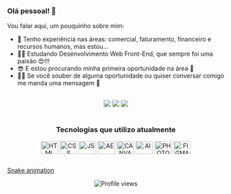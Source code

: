 ### Olá pessoal! 👋

Vou falar aqui, um pouquinho sobre mim:

- 🔭 Tenho experiência nas áreas: comercial, faturamento, financeiro e recursos humanos, mas estou...
- 👩‍🎓 Estudando Desenvolvimento Web Front-End, que sempre foi uma paixão 😍!!!
- 😎 E estou procurando minha primeira oportunidade na área 🤞
- 👩‍💻 Se você souber de alguma oportunidade ou quiser conversar comigo me manda uma mensagem 🥳 
<br>
<div align="center"> 
  <a href="https://www.instagram.com/denise.brg/" target="_blank"><img src="https://img.shields.io/badge/-Instagram-%23E4405F?style=for-the-badge&logo=instagram&logoColor=white" target="_blank"></a>
 	<a href = "mailto:denisebraguin@gmail.com"><img src="https://img.shields.io/badge/-Gmail-%23333?style=for-the-badge&logo=gmail&logoColor=white" target="_blank"></a>
  <a href="https://www.linkedin.com/in/denise-braguin/" target="_blank"><img src="https://img.shields.io/badge/-LinkedIn-%230077B5?style=for-the-badge&logo=linkedin&logoColor=white" target="_blank"></a> 
<br> <br> 
    
</div>

<div align="center">
<h3> Tecnologias que utilizo atualmente </h3>
  <img align="center" alt="HTML" height="30" width="40" <img src="https://cdn.jsdelivr.net/gh/devicons/devicon/icons/html5/html5-original-wordmark.svg" />
  <img align="center" alt="CSS" height="30" width="40"  <img src="https://cdn.jsdelivr.net/gh/devicons/devicon/icons/css3/css3-original-wordmark.svg" />
  <img align="center" alt="JS" height="30" width="40"   <img src="https://cdn.jsdelivr.net/gh/devicons/devicon/icons/javascript/javascript-original.svg" />
  <img align="center" alt="AE" height="30" width="40"   <img src="https://cdn.jsdelivr.net/gh/devicons/devicon/icons/aftereffects/aftereffects-original.svg" />
  <img align="center" alt="CANVA" height="30" width="40"   <img src="https://cdn.jsdelivr.net/gh/devicons/devicon/icons/canva/canva-original.svg" />
  <img align="center" alt="AI" height="30" width="40"   <img src="https://cdn.jsdelivr.net/gh/devicons/devicon/icons/illustrator/illustrator-plain.svg" />
  <img align="center" alt="PHOTOSHOP" height="30" width="40"   <img src="https://cdn.jsdelivr.net/gh/devicons/devicon/icons/photoshop/photoshop-plain.svg" />
  <img align="center" alt="FIGMA" height="30" width="40"   <img src="https://cdn.jsdelivr.net/gh/devicons/devicon/icons/figma/figma-original.svg" />        
 </div>
  
  ##
 
 [Snake animation](https://github.com/Denisebraguin/DeniseBraguin/blob/output/github-contribution-grid-snake.svg)
  
</div>
  
<div align="center">
  
![Profile views](https://gpvc.arturio.dev/Denisebraguin )
</div>
